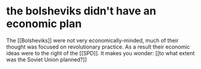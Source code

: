 # the bolsheviks didn't have an economic plan

The [[Bolsheviks]] were not very economically-minded, much of their thought was focused on revolutionary practice. As a result their economic ideas were to the right of the [[SPD]]. It makes you wonder: [[to what extent was the Soviet Union planned?]]

